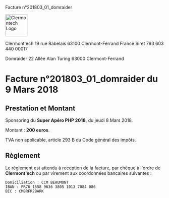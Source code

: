 <p class="invoice-number">Facture n°201803_01_domraider</p>

<img class="left" width="70px" src="http://clermontech.org/images/clermontech_logo_200px.png" alt="Clermontech Logo" />

<p class="address-us">
<span class="address-title">Clermont'ech</span>
<span class="address-street">19 rue Rabelais</span>
<span class="address-city">63100 Clermont-Ferrand</span>
<span class="address-country">France</span>
<span class="address-extra">Siret 793 603 440 00017</span>
</p>

<p class="address-client">
<span class="address-title">Domraider</span>
<span class="address-street">22 Allée Alan Turing</span>
<span class="address-city">63000 Clermont-Ferrand</span>
</p>

<h1 class="invoice-title">
Facture n°201803_01_domraider du 9 Mars 2018
</h1>


## Prestation et Montant


Sponsoring du **Super Apéro PHP 2018**, du jeudi 8 Mars 2018.

Montant : **200 euros**.

TVA non applicable, article 293 B du Code général des impôts.


## Règlement

Le règlement est attendu à reception de la facture, par chèque à l'ordre de
**Clermont'ech** ou par virement aux coordonnées bancaires suivantes :

	Domiciliation : CCM BEAUMONT
	IBAN : FR76 1558 9636 3805 1013 7084 086
	BIC : CMBRFR2BARK
